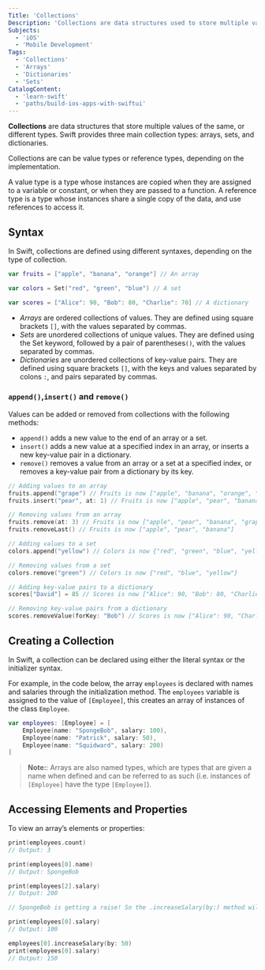 ```yaml
---
Title: 'Collections'
Description: 'Collections are data structures used to store multiple values in a given variable.'
Subjects:
  - 'iOS'
  - 'Mobile Development'
Tags:
  - 'Collections'
  - 'Arrays'
  - 'Dictionaries'
  - 'Sets'
CatalogContent:
  - 'learn-swift'
  - 'paths/build-ios-apps-with-swiftui'
---
```


**Collections** are data structures that store multiple values of the same, or different types. Swift provides three main collection types: arrays, sets, and dictionaries.

Collections are can be value types or reference types, depending on the implementation.

A value type is a type whose instances are copied when they are assigned to a variable or constant, or when they are passed to a function. A reference type is a type whose instances share a single copy of the data, and use references to access it.

## Syntax

In Swift, collections are defined using different syntaxes, depending on the type of collection.

```swift
var fruits = ["apple", "banana", "orange"] // An array

var colors = Set("red", "green", "blue") // A set

var scores = ["Alice": 90, "Bob": 80, "Charlie": 70] // A dictionary
```

- _Arrays_ are ordered collections of values. They are defined using square brackets `[]`, with the values separated by commas.
- _Sets_ are unordered collections of unique values. They are defined using the Set keyword, followed by a pair of parentheses`()`, with the values separated by commas.
- _Dictionaries_ are unordered collections of key-value pairs. They are defined using square brackets `[]`, with the keys and values separated by colons `:`, and pairs separated by commas.

### `append()`,`insert()` and `remove()`

Values can be added or removed from collections with the following methods:

- `append()` adds a new value to the end of an array or a set.
- `insert()` adds a new value at a specified index in an array, or inserts a new key-value pair in a dictionary.
- `remove()` removes a value from an array or a set at a specified index, or removes a key-value pair from a dictionary by its key.

```swift
// Adding values to an array
fruits.append("grape") // Fruits is now ["apple", "banana", "orange", "grape"]
fruits.insert("pear", at: 1) // Fruits is now ["apple", "pear", "banana", "orange", "grape"]

// Removing values from an array
fruits.remove(at: 3) // Fruits is now ["apple", "pear", "banana", "grape"]
fruits.removeLast() // Fruits is now ["apple", "pear", "banana"]

// Adding values to a set
colors.append("yellow") // Colors is now {"red", "green", "blue", "yellow"}

// Removing values from a set
colors.remove("green") // Colors is now {"red", "blue", "yellow"}

// Adding key-value pairs to a dictionary
scores["David"] = 85 // Scores is now ["Alice": 90, "Bob": 80, "Charlie": 70, "David": 85]

// Removing key-value pairs from a dictionary
scores.removeValue(forKey: "Bob") // Scores is now ["Alice": 90, "Charlie": 70, "David": 85]
```

## Creating a Collection

In Swift, a collection can be declared using either the literal syntax or the initializer syntax.

For example, in the code below, the array `employees` is declared with names and salaries through the initialization method. The `employees` variable is assigned to the value of `[Employee]`, this creates an array of instances of the class `Employee`.

```swift
var employees: [Employee] = [
    Employee(name: "SpongeBob", salary: 100),
    Employee(name: "Patrick", salary: 50),
    Employee(name: "Squidward", salary: 200)
]
```

> **Note:**: Arrays are also named types, which are types that are given a name when defined and can be referred to as such (i.e. instances of `[Employee]` have the type `[Employee]`).

## Accessing Elements and Properties

To view an array’s elements or properties:

```swift
print(employees.count)
// Output: 3

print(employees[0].name)
// Output: SpongeBob

print(employees[2].salary)
// Output: 200

// SpongeBob is getting a raise! So the .increaseSalary(by:) method will be called on employees[0]

print(employees[0].salary)
// Output: 100

employees[0].increaseSalary(by: 50)
print(employees[0].salary)
// Output: 150
```
